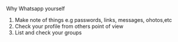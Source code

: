 Why Whatsapp yourself
1. Make note of things e.g passwords, links, messages, ohotos,etc
2. Check your profile from others point of view 
3. List and check your groups